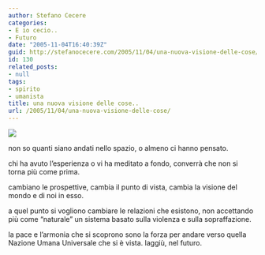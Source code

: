 ```yaml
---
author: Stefano Cecere
categories:
- E io cecio..
- Futuro
date: "2005-11-04T16:40:39Z"
guid: http://stefanocecere.com/2005/11/04/una-nuova-visione-delle-cose/
id: 130
related_posts:
- null
tags:
- spirito
- umanista
title: una nuova visione delle cose..
url: /2005/11/04/una-nuova-visione-delle-cose/
---
```


![](/wp-content/earth_2.jpg)
  

  
non so quanti siano andati nello spazio, o almeno ci hanno pensato.

chi ha avuto l&#8217;esperienza o vi ha meditato a fondo, converrà che non si torna più come prima.
  
cambiano le prospettive, cambia il punto di vista, cambia la visione del mondo e di noi in esso.

a quel punto si vogliono cambiare le relazioni che esistono, non accettando più come &#8220;naturale&#8221; un sistema basato sulla violenza e sulla sopraffazione.

la pace e l&#8217;armonia che si scoprono sono la forza per andare verso quella Nazione Umana Universale che si è vista. laggiù, nel futuro.